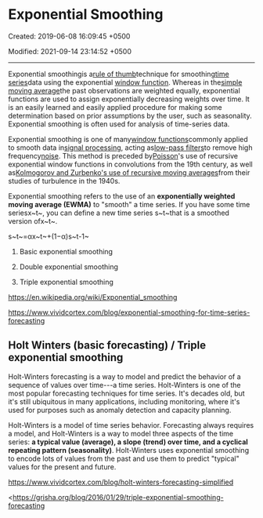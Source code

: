 # Exponential Smoothing

Created: 2019-06-08 16:09:45 +0500

Modified: 2021-09-14 23:14:52 +0500

---

Exponential smoothingis a[rule of thumb](https://en.wikipedia.org/wiki/Rule_of_thumb)technique for smoothing[time series](https://en.wikipedia.org/wiki/Time_series)data using the exponential [window function](https://en.wikipedia.org/wiki/Window_function). Whereas in the[simple moving average](https://en.wikipedia.org/wiki/Simple_moving_average)the past observations are weighted equally, exponential functions are used to assign exponentially decreasing weights over time. It is an easily learned and easily applied procedure for making some determination based on prior assumptions by the user, such as seasonality. Exponential smoothing is often used for analysis of time-series data.

Exponential smoothing is one of many[window functions](https://en.wikipedia.org/wiki/Window_functions)commonly applied to smooth data in[signal processing](https://en.wikipedia.org/wiki/Signal_processing), acting as[low-pass filters](https://en.wikipedia.org/wiki/Low-pass_filter)to remove high frequency[noise](https://en.wikipedia.org/wiki/Noise). This method is preceded by[Poisson](https://en.wikipedia.org/wiki/Sim%C3%A9on_Denis_Poisson)'s use of recursive exponential window functions in convolutions from the 19th century, as well as[Kolmogorov and Zurbenko's use of recursive moving averages](https://en.wikipedia.org/wiki/Kolmogorov%E2%80%93Zurbenko_filter)from their studies of turbulence in the 1940s.

Exponential smoothing refers to the use of an **exponentially weighted moving average (EWMA)** to "smooth" a time series. If you have some time seriesx~t~, you can define a new time series s~t~that is a smoothed version ofx~t~.

s~t~=αx~t~+(1−α)s~t-1~



1.  Basic exponential smoothing

2.  Double exponential smoothing

3.  Triple exponential smoothing

<https://en.wikipedia.org/wiki/Exponential_smoothing>

<https://www.vividcortex.com/blog/exponential-smoothing-for-time-series-forecasting>

## Holt Winters (basic forecasting) / Triple exponential smoothing

Holt-Winters forecasting is a way to model and predict the behavior of a sequence of values over time---a time series. Holt-Winters is one of the most popular forecasting techniques for time series. It's decades old, but it's still ubiquitous in many applications, including monitoring, where it's used for purposes such as anomaly detection and capacity planning.

Holt-Winters is a model of time series behavior. Forecasting always requires a model, and Holt-Winters is a way to model three aspects of the time series: **a typical value (average), a slope (trend) over time, and a cyclical repeating pattern (seasonality)**. Holt-Winters uses exponential smoothing to encode lots of values from the past and use them to predict "typical" values for the present and future.

<https://www.vividcortex.com/blog/holt-winters-forecasting-simplified>

<https://grisha.org/blog/2016/01/29/triple-exponential-smoothing-forecasting
